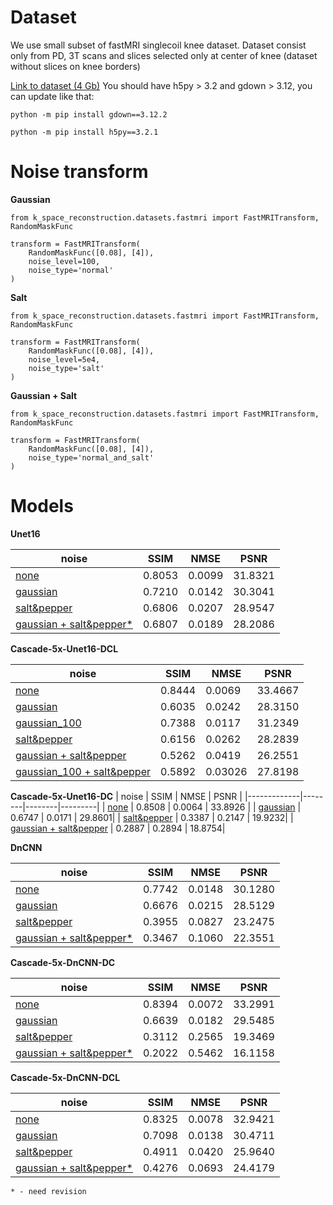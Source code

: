 # **Dataset**

We use small subset of fastMRI singlecoil knee dataset.
Dataset consist only from PD, 3T scans and slices selected only at center of knee (dataset without slices on knee borders)

[Link to dataset (4 Gb)](https://drive.google.com/file/d/1y78Ad6WwQpMGtxfEZlp97A0iV98kAiJN/view?usp=sharing)
You should have h5py > 3.2 and gdown > 3.12, you can update like that:

`python -m pip install gdown==3.12.2`

`python -m pip install h5py==3.2.1`

# **Noise transform**

**Gaussian**
```
from k_space_reconstruction.datasets.fastmri import FastMRITransform, RandomMaskFunc

transform = FastMRITransform(
    RandomMaskFunc([0.08], [4]),
    noise_level=100,
    noise_type='normal'
)
```

**Salt**
```
from k_space_reconstruction.datasets.fastmri import FastMRITransform, RandomMaskFunc

transform = FastMRITransform(
    RandomMaskFunc([0.08], [4]),
    noise_level=5e4,
    noise_type='salt'
)
```

**Gaussian + Salt**
```
from k_space_reconstruction.datasets.fastmri import FastMRITransform, RandomMaskFunc

transform = FastMRITransform(
    RandomMaskFunc([0.08], [4]),
    noise_type='normal_and_salt'
)
```

# **Models**

**Unet16**

| noise       | SSIM   | NMSE   | PSNR    |
|-------------|--------|--------|---------|
| [none](https://drive.google.com/file/d/113DZqjgACZHdRxC3xRERD5hOMZtaRYI_/view?usp=sharing)        | 0.8053 | 0.0099 | 31.8321 |
| [gaussian](https://drive.google.com/file/d/1S9TMhP2g8UOjOpXggO4dPLGq5FLl84S2/view?usp=sharing)    | 0.7210 | 0.0142 | 30.3041 |
| [salt&pepper](https://drive.google.com/file/d/1DhFYzpAnX25jQwMe78l_P17yfvcWdXJx/view?usp=sharing)     | 0.6806 | 0.0207 | 28.9547 |
| [gaussian + salt&pepper*](https://drive.google.com/file/d/1puD_V3z87IXsFCqQiiNroeFrI5x1owlI/view?usp=sharing) | 0.6807 | 0.0189 | 28.2086 |

**Cascade-5x-Unet16-DCL**

| noise       | SSIM   | NMSE   | PSNR    |
|-------------|--------|--------|---------|
| [none](https://drive.google.com/file/d/1qTMPzKjURdse352d0bKWPQuh5f2Y53-V/view?usp=sharing)        | 0.8444 | 0.0069 | 33.4667 |
| [gaussian](https://drive.google.com/file/d/16LiGoQwz0HdtJ2x084Xrld6lqQIMxqxc/view?usp=sharing)    | 0.6035 | 0.0242 | 28.3150 |
| [gaussian_100](https://drive.google.com/file/d/13dvvJA4K00mr9xXhxpT82vhuvjxnjIF1/view?usp=sharing) | 0.7388 | 0.0117 | 31.2349 |
| [salt&pepper](https://drive.google.com/file/d/13HttRoGv_Oh7lpB0qp7HLI8ZL4rDqqoR/view?usp=sharing) | 0.6156 | 0.0262 | 28.2839 |
| [gaussian + salt&pepper](https://drive.google.com/file/d/1BLTuQywe0lJI6cLfU_35iOEQ131Nzv60/view?usp=sharing)     | 0.5262 | 0.0419 | 26.2551 |
| [gaussian_100 + salt&pepper](https://drive.google.com/file/d/1472YeD5lQcbB8fbn5cGP3lXgGB3Maldt/view?usp=sharing)  | 0.5892 | 0.03026 | 27.8198|

**Cascade-5x-Unet16-DC**
| noise       | SSIM   | NMSE   | PSNR    |
|-------------|--------|--------|---------|
| [none](https://drive.google.com/file/d/13FaJ5itN6OkYoxY_qGy4eyZFwI0YnuL5/view?usp=sharing) | 0.8508 | 0.0064 | 33.8926 |
| [gaussian](https://drive.google.com/file/d/13oQoujDBUKqoMfVRb-vV0eSsiv5gFGQP/view?usp=sharing) | 0.6747 | 0.0171 | 29.8601|
| [salt&pepper](https://drive.google.com/file/d/1BdK1YxZZvAOA87_-cSbpEFKK4Km3JGL1/view?usp=sharing) | 0.3387 | 0.2147 | 19.9232|
| [gaussian + salt&pepper](https://drive.google.com/file/d/14pfC-UPdGSBeHl0O9C_ezKgrMsQzxpB1/view?usp=sharing) | 0.2887 | 0.2894 | 18.8754|

**DnCNN**

| noise       | SSIM   | NMSE   | PSNR    |
|-------------|--------|--------|---------|
| [none](https://drive.google.com/file/d/1vjjsO20eXZ-BwsgHVk23L7NPmATr_COx/view?usp=sharing)        | 0.7742 | 0.0148 | 30.1280 |
| [gaussian](https://drive.google.com/file/d/16h0qD7d5cCVnzkKOCJlttBCdbz2oCTuP/view?usp=sharing)    | 0.6676      | 0.0215      | 28.5129       |
| [salt&pepper](https://drive.google.com/file/d/1paKZwqWPqoRmc3crRtiJ7TQNmQ5F7GqO/view?usp=sharing)     | 0.3955      | 0.0827      | 23.2475       |
| [gaussian + salt&pepper*](https://drive.google.com/file/d/1fsARjj3pvoCNbshdPC14OWEqcilkCZf9/view?usp=sharing) | 0.3467      | 0.1060      | 22.3551       |

**Cascade-5x-DnCNN-DC**

| noise       | SSIM   | NMSE   | PSNR    |
|-------------|--------|--------|---------|
| [none](https://drive.google.com/file/d/1sW2ZOBf26UkViBRBpUDesHPxlILUaoiS/view?usp=sharing)        | 0.8394 | 0.0072 | 33.2991 |
| [gaussian](https://drive.google.com/file/d/1df7xelNU7QNY9tuqoMjUeePCdpZbW0S1/view?usp=sharing)    | 0.6639      | 0.0182      | 29.5485       |
| [salt&pepper](https://drive.google.com/file/d/1BYWryHtXWSkRlP1l-frp6z_hRJU-DQjY/view?usp=sharing)     | 0.3112      | 0.2565      | 19.3469       |
| [gaussian + salt&pepper*](https://drive.google.com/file/d/1HRlUVJXR-ps6Cz-t355ODa0FNbqxYxNy/view?usp=sharing) | 0.2022      | 0.5462      | 16.1158       |

**Cascade-5x-DnCNN-DCL**

| noise       | SSIM   | NMSE   | PSNR    |
|-------------|--------|--------|---------|
| [none](https://drive.google.com/file/d/1P0cOfqj4CeqtGTZyj0gg_zUi0gEdokTo/view?usp=sharing)        | 0.8325 | 0.0078 | 32.9421 |
| [gaussian](https://drive.google.com/file/d/1bkfvY6573ZWt752kFiy4NhD6P_B0sUgX/view?usp=sharing)    | 0.7098      | 0.0138      | 30.4711       |
| [salt&pepper](https://drive.google.com/file/d/1jzMuxcEW2tOgrQ8U8VBVR8nOe8GCUJtq/view?usp=sharing)     | 0.4911      | 0.0420      | 25.9640       |
| [gaussian + salt&pepper*](https://drive.google.com/file/d/1TuPPuht1OwfwJ_9xuikWOjHAY_xt9R8y/view?usp=sharing) | 0.4276      | 0.0693      | 24.4179       |

    * - need revision
